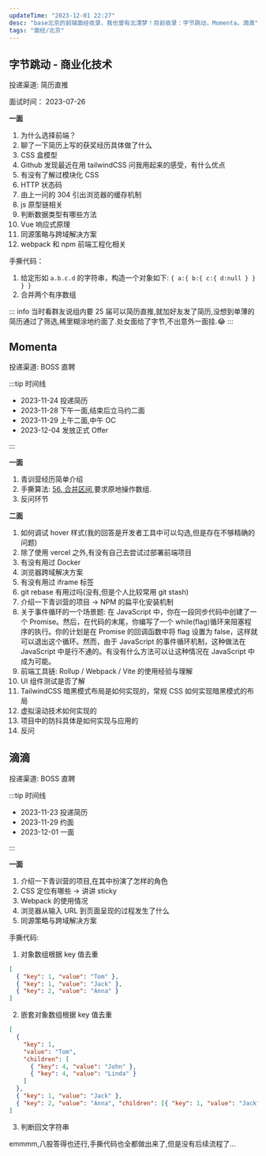 ```yaml
---
updateTime: "2023-12-01 22:27"
desc: "base北京的前端面经收录，我也曾有北漂梦！目前收录：字节跳动，Momenta，滴滴"
tags: "面经/北京"
---
```


## 字节跳动 - 商业化技术

投递渠道: <HText type='info'> 简历直推 </HText>

面试时间： 2023-07-26

**一面**

1. 为什么选择前端？
2. 聊了一下简历上写的获奖经历具体做了什么
3. CSS 盒模型
4. Github 发现最近在用 tailwindCSS 问我用起来的感受，有什么优点
5. 有没有了解过模块化 CSS
6. HTTP 状态码
7. 由上一问的 304 引出浏览器的缓存机制
8. js 原型链相关
9. 判断数据类型有哪些方法
10. Vue 响应式原理
11. 同源策略与跨域解决方案
12. webpack 和 npm 前端工程化相关

手撕代码：

1. 给定形如 `a.b.c.d` 的字符串，构造一个对象如下: `{ a:{ b:{ c:{ d:null } } } }`
2. 合并两个有序数组

::: info
当时看群友说组内要 25 届可以简历直推,就加好友发了简历,没想到单薄的简历通过了筛选,稀里糊涂地约面了.处女面给了字节,不出意外一面挂.😂
:::

## Momenta

投递渠道: <HText type='info'> BOSS 直聘</HText>

:::tip 时间线

- 2023-11-24 投递简历
- 2023-11-28 下午一面,结束后立马约二面
- 2023-11-29 上午二面,中午 OC
- 2023-12-04 发放正式 Offer

:::

**一面**

1. 青训营经历简单介绍
2. 手撕算法: [56. 合并区间](https://leetcode.cn/problems/merge-intervals/?envType=study-plan-v2&envId=top-100-liked),要求原地操作数组.
3. 反问环节

**二面**

1. 如何调试 hover 样式(我的回答是开发者工具中可以勾选,但是存在不够精确的问题)
2. 除了使用 vercel 之外,有没有自己去尝试过部署前端项目
3. 有没有用过 Docker
4. 浏览器跨域解决方案
5. 有没有用过 iframe 标签
6. git rebase 有用过吗(没有,但是个人比较常用 git stash)
7. 介绍一下青训营的项目 -> NPM 的扁平化安装机制
8. 关于事件循环的一个场景题: 在 JavaScript 中，你在一段同步代码中创建了一个 Promise。然后，在代码的末尾，你编写了一个 while(flag)循环来阻塞程序的执行。你的计划是在 Promise 的回调函数中将 flag 设置为 false，这样就可以退出这个循环。然而，由于 JavaScript 的事件循环机制，这种做法在 JavaScript 中是行不通的。有没有什么方法可以让这种情况在 JavaScript 中成为可能。
9. 前端工具链: Rollup / Webpack / Vite 的使用经验与理解
10. UI 组件测试是否了解
11. TailwindCSS 暗黑模式布局是如何实现的，常规 CSS 如何实现暗黑模式的布局
12. 虚拟滚动技术如何实现的
13. 项目中的防抖具体是如何实现与应用的
14. 反问

## 滴滴

投递渠道: <HText type='info'> BOSS 直聘</HText>

:::tip 时间线

- 2023-11-23 投递简历
- 2023-11-29 约面
- 2023-12-01 一面

:::

**一面**

1. 介绍一下青训营的项目,在其中扮演了怎样的角色
2. CSS 定位有哪些 -> 讲讲 sticky
3. Webpack 的使用情况
4. 浏览器从输入 URL 到页面呈现的过程发生了什么
5. 同源策略与跨域解决方案

手撕代码:

1. 对象数组根据 key 值去重

```json
[
  { "key": 1, "value": "Tom" },
  { "key": 1, "value": "Jack" },
  { "key": 2, "value": "Anna" }
]
```

2. 嵌套对象数组根据 key 值去重

```json
[
  {
    "key": 1,
    "value": "Tom",
    "children": [
      { "key": 4, "value": "John" },
      { "key": 4, "value": "Linda" }
    ]
  },
  { "key": 1, "value": "Jack" },
  { "key": 2, "value": "Anna", "children": [{ "key": 1, "value": "Jack" }] }
]
```

3. 判断回文字符串

emmmm,八股答得也还行,手撕代码也全都做出来了,但是没有后续流程了...
